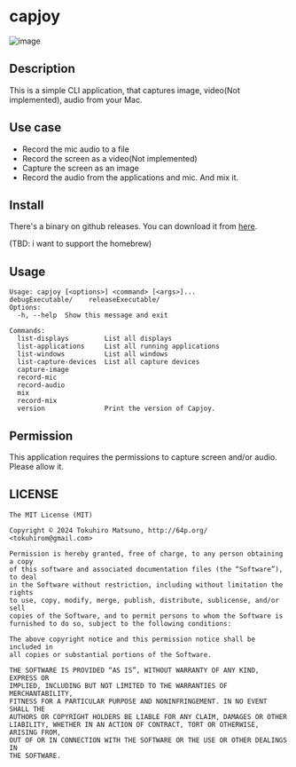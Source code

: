 # capjoy

![image](https://github.com/tokuhirom/capjoy/assets/21084/83703ef3-e27d-4d48-a0c1-b0e9ab361d39)

## Description

This is a simple CLI application, that captures image, video(Not implemented), audio from your Mac.

## Use case

- Record the mic audio to a file
- Record the screen as a video(Not implemented)
- Capture the screen as an image
- Record the audio from the applications and mic. And mix it.

## Install

There's a binary on github releases. You can download it from
[here](https://github.com/tokuhirom/capjoy/releases).

(TBD: i want to support the homebrew)

## Usage

```shell
Usage: capjoy [<options>] <command> [<args>]...
debugExecutable/    releaseExecutable/
Options:
  -h, --help  Show this message and exit

Commands:
  list-displays         List all displays
  list-applications     List all running applications
  list-windows          List all windows
  list-capture-devices  List all capture devices
  capture-image
  record-mic
  record-audio
  mix
  record-mix
  version               Print the version of Capjoy.
```

## Permission

This application requires the permissions to capture screen and/or audio.
Please allow it.

## LICENSE

    The MIT License (MIT)
    
    Copyright © 2024 Tokuhiro Matsuno, http://64p.org/ <tokuhirom@gmail.com>
    
    Permission is hereby granted, free of charge, to any person obtaining a copy
    of this software and associated documentation files (the “Software”), to deal
    in the Software without restriction, including without limitation the rights
    to use, copy, modify, merge, publish, distribute, sublicense, and/or sell
    copies of the Software, and to permit persons to whom the Software is
    furnished to do so, subject to the following conditions:
    
    The above copyright notice and this permission notice shall be included in
    all copies or substantial portions of the Software.
    
    THE SOFTWARE IS PROVIDED “AS IS”, WITHOUT WARRANTY OF ANY KIND, EXPRESS OR
    IMPLIED, INCLUDING BUT NOT LIMITED TO THE WARRANTIES OF MERCHANTABILITY,
    FITNESS FOR A PARTICULAR PURPOSE AND NONINFRINGEMENT. IN NO EVENT SHALL THE
    AUTHORS OR COPYRIGHT HOLDERS BE LIABLE FOR ANY CLAIM, DAMAGES OR OTHER
    LIABILITY, WHETHER IN AN ACTION OF CONTRACT, TORT OR OTHERWISE, ARISING FROM,
    OUT OF OR IN CONNECTION WITH THE SOFTWARE OR THE USE OR OTHER DEALINGS IN
    THE SOFTWARE.
